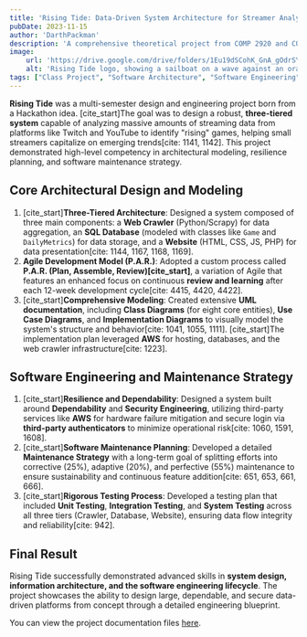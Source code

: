 ```yaml
---
title: 'Rising Tide: Data-Driven System Architecture for Streamer Analytics'
pubDate: 2023-11-15
author: 'DarthPackman'
description: 'A comprehensive theoretical project from COMP 2920 and COMP 3520 focused on designing a three-tiered system (Web Crawler, Database, Website) to identify emerging trends and aid small streamers in growing their viewership.'
image:
    url: 'https://drive.google.com/drive/folders/1Eu19dSCohK_GnA_gOdrSY5bmNkME45gw?usp=sharing'
    alt: 'Rising Tide logo, showing a sailboat on a wave against an orange sun.'
tags: ["Class Project", "Software Architecture", "Software Engineering", "System Design", "Web Crawler", "UML Diagrams", "Database Design"]
---
```


**Rising Tide** was a multi-semester design and engineering project born from a Hackathon idea. [cite_start]The goal was to design a robust, **three-tiered system** capable of analyzing massive amounts of streaming data from platforms like Twitch and YouTube to identify "rising" games, helping small streamers capitalize on emerging trends[cite: 1141, 1142]. This project demonstrated high-level competency in architectural modeling, resilience planning, and software maintenance strategy.

## Core Architectural Design and Modeling

1.  [cite_start]**Three-Tiered Architecture**: Designed a system composed of three main components: a **Web Crawler** (Python/Scrapy) for data aggregation, an **SQL Database** (modeled with classes like `Game` and `DailyMetrics`) for data storage, and a **Website** (HTML, CSS, JS, PHP) for data presentation[cite: 1144, 1167, 1168, 1169].
2.  **Agile Development Model (P.A.R.)**: Adopted a custom process called **P.A.R. (Plan, Assemble, Review)[cite_start]**, a variation of Agile that features an enhanced focus on continuous **review and learning** after each 12-week development cycle[cite: 4415, 4420, 4422].
3.  [cite_start]**Comprehensive Modeling**: Created extensive **UML documentation**, including **Class Diagrams** (for eight core entities), **Use Case Diagrams**, and **Implementation Diagrams** to visually model the system's structure and behavior[cite: 1041, 1055, 1111]. [cite_start]The implementation plan leveraged **AWS** for hosting, databases, and the web crawler infrastructure[cite: 1223].

## Software Engineering and Maintenance Strategy

1.  [cite_start]**Resilience and Dependability**: Designed a system built around **Dependability** and **Security Engineering**, utilizing third-party services like **AWS** for hardware failure mitigation and secure login via **third-party authenticators** to minimize operational risk[cite: 1060, 1591, 1608].
2.  [cite_start]**Software Maintenance Planning**: Developed a detailed **Maintenance Strategy** with a long-term goal of splitting efforts into corrective (25%), adaptive (20%), and perfective (55%) maintenance to ensure sustainability and continuous feature addition[cite: 651, 653, 661, 666].
3.  [cite_start]**Rigorous Testing Process**: Developed a testing plan that included **Unit Testing**, **Integration Testing**, and **System Testing** across all three tiers (Crawler, Database, Website), ensuring data flow integrity and reliability[cite: 942].

## Final Result

Rising Tide successfully demonstrated advanced skills in **system design, information architecture, and the software engineering lifecycle**. The project showcases the ability to design large, dependable, and secure data-driven platforms from concept through a detailed engineering blueprint.

You can view the project documentation files [here](https://drive.google.com/drive/folders/1Eu19dSCohK_GnA_gOdrSY5bmNkME45gw?usp=sharing).

